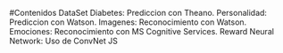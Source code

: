 #Contenidos
DataSet Diabetes: Prediccion con Theano.
Personalidad: Prediccion con Watson.
Imagenes: Reconocimiento con Watson.
Emociones: Reconocimiento con MS Cognitive Services.
Reward Neural Network: Uso de ConvNet JS
